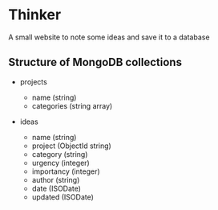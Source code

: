 # Thinker
A small website to note some ideas and save it to a database

## Structure of MongoDB collections

 - projects
 	- name 			(string)
 	- categories 	(string array)
 	
 - ideas
 	- name 			(string)
 	- project 		(ObjectId string)
 	- category 		(string)
 	- urgency 		(integer)
 	- importancy 	(integer)
 	- author 		(string)
 	- date 			(ISODate)
 	- updated 		(ISODate)